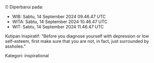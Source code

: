 ⏰ Diperbarui pada:
- WIB: Sabtu, 14 September 2024 09.46.47 UTC
- WITA: Sabtu, 14 September 2024 10.46.47 UTC
- WIT: Sabtu, 14 September 2024 11.46.47 UTC

Kutipan Inspiratif:
"Before you diagnose yourself with depression or low self-esteem, first make sure that you are not, in fact, just surrounded by assholes."


Kategori: inspirational

